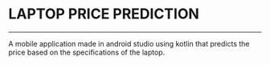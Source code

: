 # LAPTOP PRICE PREDICTION
----------------------------------------
A mobile application made in android studio using kotlin that predicts the price based on the specifications of the laptop.
